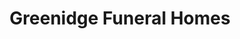 ---
title: "Greenidge Funeral Homes"
url: /atlantic-city/greenidge-funeral-homes/
shop: funeral directors
---